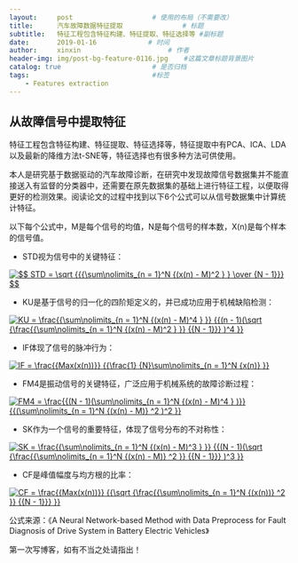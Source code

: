 ```yaml
---
layout:     post                    # 使用的布局（不需要改）
title:      汽车故障数据特征提取               # 标题 
subtitle:   特征工程包含特征构建、特征提取、特征选择等 #副标题
date:       2019-01-16             # 时间
author:     xinxin                      # 作者
header-img: img/post-bg-feature-0116.jpg    #这篇文章标题背景图片
catalog: true                       # 是否归档
tags:                               #标签
    - Features extraction
---
```


## 从故障信号中提取特征
特征工程包含特征构建、特征提取、特征选择等，特征提取中有PCA、ICA、LDA以及最新的降维方法t-SNE等，特征选择也有很多种方法可供使用。


本人是研究基于数据驱动的汽车故障诊断，在研究中发现故障信号数据集并不能直接送入有监督的分类器中，还需要在原先数据集的基础上进行特征工程，以便取得更好的检测效果。阅读论文的过程中找到以下6个公式可以从信号数据集中计算统计特征。

以下每个公式中，M是每个信号的均值，N是每个信号的样本数，X(n)是每个样本的信号值。

* STD视为信号中的关键特征：

<a href="https://www.codecogs.com/eqnedit.php?latex=$$&space;STD&space;=&space;\sqrt&space;{{{\sum\nolimits_{n&space;=&space;1}^N&space;{(x(n)&space;-&space;M)^2&space;}&space;}&space;\over&space;{N&space;-&space;1}}}&space;$$" target="_blank"><img src="https://latex.codecogs.com/gif.latex?$$&space;STD&space;=&space;\sqrt&space;{{{\sum\nolimits_{n&space;=&space;1}^N&space;{(x(n)&space;-&space;M)^2&space;}&space;}&space;\over&space;{N&space;-&space;1}}}&space;$$" title="$$ STD = \sqrt {{{\sum\nolimits_{n = 1}^N {(x(n) - M)^2 } } \over {N - 1}}} $$" /></a>



* KU是基于信号的归一化的四阶矩定义的，并已成功应用于机械缺陷检测：

<a href="https://www.codecogs.com/eqnedit.php?latex=KU&space;=&space;\frac{{\sum\nolimits_{n&space;=&space;1}^N&space;{(x(n)&space;-&space;M)^4&space;}&space;}}&space;{{(n&space;-&space;1)(\sqrt&space;{\frac{{\sum\nolimits_{n&space;=&space;1}^N&space;{(x(n)&space;-&space;M)^2&space;}&space;}}&space;{{N&space;-&space;1}}}&space;)^4&space;}}" target="_blank"><img src="https://latex.codecogs.com/gif.latex?KU&space;=&space;\frac{{\sum\nolimits_{n&space;=&space;1}^N&space;{(x(n)&space;-&space;M)^4&space;}&space;}}&space;{{(n&space;-&space;1)(\sqrt&space;{\frac{{\sum\nolimits_{n&space;=&space;1}^N&space;{(x(n)&space;-&space;M)^2&space;}&space;}}&space;{{N&space;-&space;1}}}&space;)^4&space;}}" title="KU = \frac{{\sum\nolimits_{n = 1}^N {(x(n) - M)^4 } }} {{(n - 1)(\sqrt {\frac{{\sum\nolimits_{n = 1}^N {(x(n) - M)^2 } }} {{N - 1}}} )^4 }}" /></a>


* IF体现了信号的脉冲行为：

<a href="https://www.codecogs.com/eqnedit.php?latex=IF&space;=&space;\frac{{Max(x(n))}}&space;{{\frac{1}&space;{N}\sum\nolimits_{n&space;=&space;1}^N&space;{x(n)}&space;}}" target="_blank"><img src="https://latex.codecogs.com/gif.latex?IF&space;=&space;\frac{{Max(x(n))}}&space;{{\frac{1}&space;{N}\sum\nolimits_{n&space;=&space;1}^N&space;{x(n)}&space;}}" title="IF = \frac{{Max(x(n))}} {{\frac{1} {N}\sum\nolimits_{n = 1}^N {x(n)} }}" /></a>

* FM4是振动信号的关键特征，广泛应用于机械系统的故障诊断过程：

<a href="https://www.codecogs.com/eqnedit.php?latex=FM4&space;=&space;\frac{{(N&space;-&space;1)(\sum\nolimits_{n&space;=&space;1}^N&space;{(x(n)&space;-&space;M)^4&space;}&space;)}}&space;{{(\sum\nolimits_{n&space;=&space;1}^N&space;{(x(n)&space;-&space;M)}&space;^2&space;)^2&space;}}" target="_blank"><img src="https://latex.codecogs.com/gif.latex?FM4&space;=&space;\frac{{(N&space;-&space;1)(\sum\nolimits_{n&space;=&space;1}^N&space;{(x(n)&space;-&space;M)^4&space;}&space;)}}&space;{{(\sum\nolimits_{n&space;=&space;1}^N&space;{(x(n)&space;-&space;M)}&space;^2&space;)^2&space;}}" title="FM4 = \frac{{(N - 1)(\sum\nolimits_{n = 1}^N {(x(n) - M)^4 } )}} {{(\sum\nolimits_{n = 1}^N {(x(n) - M)} ^2 )^2 }}" /></a>

* SK作为一个信号的重要特征，体现了信号分布的不对称性：

<a href="https://www.codecogs.com/eqnedit.php?latex=SK&space;=&space;\frac{{\sum\nolimits_{n&space;=&space;1}^N&space;{(x(n)&space;-&space;M)^3&space;}&space;}}&space;{{(N&space;-&space;1)(\sqrt&space;{\frac{{\sum\nolimits_{n&space;=&space;1}^N&space;{(x(n)&space;-&space;M)}&space;^2&space;}}&space;{{N&space;-&space;1}}}&space;)^3&space;}}" target="_blank"><img src="https://latex.codecogs.com/gif.latex?SK&space;=&space;\frac{{\sum\nolimits_{n&space;=&space;1}^N&space;{(x(n)&space;-&space;M)^3&space;}&space;}}&space;{{(N&space;-&space;1)(\sqrt&space;{\frac{{\sum\nolimits_{n&space;=&space;1}^N&space;{(x(n)&space;-&space;M)}&space;^2&space;}}&space;{{N&space;-&space;1}}}&space;)^3&space;}}" title="SK = \frac{{\sum\nolimits_{n = 1}^N {(x(n) - M)^3 } }} {{(N - 1)(\sqrt {\frac{{\sum\nolimits_{n = 1}^N {(x(n) - M)} ^2 }} {{N - 1}}} )^3 }}" /></a>

* CF是峰值幅度与均方根的比率：

<a href="https://www.codecogs.com/eqnedit.php?latex=CF&space;=&space;\frac{{Max(x(n))}}&space;{{\sqrt&space;{\frac{{\sum\nolimits_{n&space;=&space;1}^N&space;{(x(n))}&space;^2&space;}}&space;{{N&space;-&space;1}}}&space;}}" target="_blank"><img src="https://latex.codecogs.com/gif.latex?CF&space;=&space;\frac{{Max(x(n))}}&space;{{\sqrt&space;{\frac{{\sum\nolimits_{n&space;=&space;1}^N&space;{(x(n))}&space;^2&space;}}&space;{{N&space;-&space;1}}}&space;}}" title="CF = \frac{{Max(x(n))}} {{\sqrt {\frac{{\sum\nolimits_{n = 1}^N {(x(n))} ^2 }} {{N - 1}}} }}" /></a>

公式来源：《A Neural Network-based Method with Data Preprocess for Fault Diagnosis of Drive System in Battery Electric Vehicles》

第一次写博客，如有不当之处请指出！
